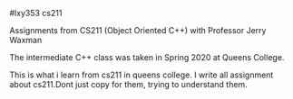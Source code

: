 #lxy353
cs211

Assignments from CS211 (Object Oriented C++) with Professor Jerry Waxman

The intermediate C++ class was taken in Spring 2020 at Queens College.

This is what i learn from cs211 in queens college. I write all assignment about cs211.Dont just copy for them, trying to 
understand them.
